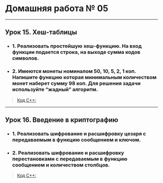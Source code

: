 # Домашняя работа № 05
-------------------------------
## Урок 15. Хеш-таблицы
- ### 1. Реализовать простейшую хеш-функцию. На вход функции подается строка, на выходе сумма кодов символов.

- ### 2. Имеются монеты номиналом 50, 10, 5, 2, 1 коп. Напишите функцию которая минимальным количеством монет наберет сумму 98 коп. Для решения задачи используйте “жадный” алгоритм.

> [Код С++:](lesson_15.cpp)
-------------------------------
## Урок 16. Введение в криптографию
- ### 1. Реализовать шифрование и расшифровку цезаря с передаваемым в функцию сообщением и ключом.

- ### 2. Реализовать шифрование и расшифровку перестановками с передаваемым в функцию сообщением и количеством столбцов.

> [Код С++:](lesson_16.cpp)